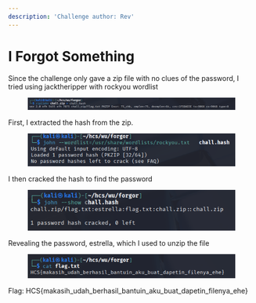 ```yaml
---
description: 'Challenge author: Rev'
---
```


# I Forgot Something

Since the challenge only gave a zip file with no clues of the password, I tried using jacktheripper with rockyou wordlist

<figure><img src="../../.gitbook/assets/{4C56B247-A29B-4E8F-B53E-55B355D754AC}.png" alt=""><figcaption></figcaption></figure>

First, I extracted the hash from the zip.

<figure><img src="../../.gitbook/assets/{63095785-35CA-4C68-87B6-647A64C2A506}.png" alt=""><figcaption></figcaption></figure>

I then cracked the hash to find the password

<figure><img src="../../.gitbook/assets/{F854A562-8B61-494D-A022-993486B46E6D}.png" alt=""><figcaption></figcaption></figure>

Revealing the password, estrella, which I used to unzip the file

<figure><img src="../../.gitbook/assets/{36721D28-86E0-4710-BD2E-B9D02132D0DF}.png" alt=""><figcaption></figcaption></figure>

Flag: HCS{makasih\_udah\_berhasil\_bantuin\_aku\_buat\_dapetin\_filenya\_ehe}
